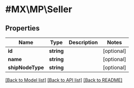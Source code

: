# #MX\MP\Seller

## Properties

Name | Type | Description | Notes
------------ | ------------- | ------------- | -------------
**id** | **string** |  | [optional]
**name** | **string** |  | [optional]
**shipNodeType** | **string** |  | [optional]


[[Back to Model list]](../) [[Back to API list]](../../Api/MX/MP) [[Back to README]](../../README.md)
